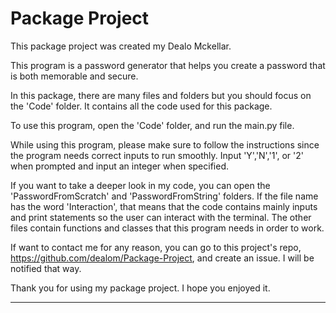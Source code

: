 Package Project
==============================

This package project was created my Dealo Mckellar.

This program is a password generator that helps you create a password that is both memorable and secure.

In this package, there are many files and folders but you should focus on the 'Code' folder. It contains all the code used for this package. 

To use this program, open the 'Code' folder, and run the main.py file.

While using this program, please make sure to follow the instructions since the program needs correct inputs to run smoothly. Input 'Y','N','1', or '2' when prompted and input an integer when specified.

If you want to take a deeper look in my code, you can open the 'PasswordFromScratch' and 'PasswordFromString' folders. If the file name has the word 'Interaction', that means that the code contains mainly inputs and print statements so the user can interact with the terminal. The other files contain functions and classes that this program needs in order to work.

If want to contact me for any reason, you can go to this project's repo, https://github.com/dealom/Package-Project, and create an issue. I will be notified that way. 

Thank you for using my package project. I hope you enjoyed it.

--------

